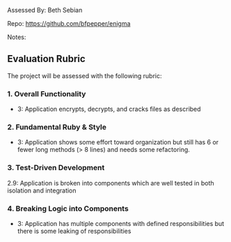 Assessed By: Beth Sebian

Repo: https://github.com/bfpepper/enigma

Notes:

## Evaluation Rubric

The project will be assessed with the following rubric:

### 1. Overall Functionality

* 3: Application encrypts, decrypts, and cracks files as described

### 2. Fundamental Ruby & Style

* 3:  Application shows some effort toward organization but still has 6 or fewer long methods (> 8 lines) and needs some refactoring.

### 3. Test-Driven Development

2.9: Application is broken into components which are well tested in both isolation and integration

### 4. Breaking Logic into Components

* 3: Application has multiple components with defined responsibilities but there is some leaking of responsibilities
